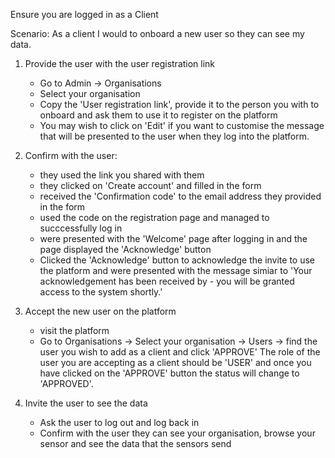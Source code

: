 Ensure you are logged in as a Client

Scenario:
    As a client I would to onboard a new user so they can see my data.

1. Provide the user with the user registration link
    - Go to Admin -> Organisations
    - Select your organisation
    - Copy the 'User registration link', provide it to the person you with to onboard and ask them to use it to register on the platform
    - You may wish to click on 'Edit' if you want to customise the message that will be presented to the 
      user when they log into the platform.

2. Confirm with the user:
    - they used the link you shared with them
    - they clicked on 'Create account' and filled in the form 
    - received the 'Confirmation code' to the email address they provided in the form
    - used the code on the registration page and managed to succcessfully log in
    - were presented with the 'Welcome' page after logging in and the page displayed the 'Acknowledge' button
    - Clicked the 'Acknowledge' button to acknowledge the invite to use the platform and were presented with the message
      simiar to 'Your acknowledgement has been received by <organisation name> - you will be granted access to the system shortly.' 

3. Accept the new user on the platform
    - visit the platform 
    - Go to Organisations -> Select your organisation -> Users -> find the user you wish to add as a client and click 'APPROVE'
      The role of the user you are accepting as a client should be 'USER' and once you have clicked on the 'APPROVE' button the status 
      will change to 'APPROVED'.

5. Invite the user to see the data
    - Ask the user to log out and log back in
    - Confirm with the user they can see your organisation, browse your sensor and see the data that the sensors send